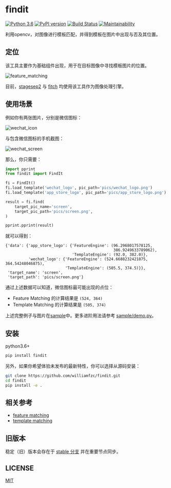 # findit

[![Python 3.6](https://img.shields.io/badge/python-3.6+-blue.svg)](https://www.python.org/downloads/release/python-360/)
[![PyPI version](https://badge.fury.io/py/findit.svg)](https://badge.fury.io/py/findit)
[![Build Status](https://travis-ci.org/williamfzc/findit.svg?branch=master)](https://travis-ci.org/williamfzc/findit)
[![Maintainability](https://api.codeclimate.com/v1/badges/d824d06146383ef721c8/maintainability)](https://codeclimate.com/github/williamfzc/findit/maintainability)

利用opencv，对图像进行模板匹配，并得到模板在图片中出现与否及其位置。

## 定位

该工具主要作为基础组件出现，用于在目标图像中寻找模板图片的位置。

![feature_matching](sample/pics/feature_matching_sample.png)

目前，[stagesep2](https://github.com/williamfzc/stagesep2) 与 [fitch](https://github.com/williamfzc/fitch) 均使用该工具作为图像处理引擎。

## 使用场景

例如你有两张图片，分别是微信图标：

![wechat_icon](sample/pics/wechat_logo.png)

与包含微信图标的手机截图：

![wechat_screen](sample/pics/screen.png)

那么，你只需要：

```python
import pprint
from findit import FindIt

fi = FindIt()
fi.load_template('wechat_logo', pic_path='pics/wechat_logo.png')
fi.load_template('app_store_logo', pic_path='pics/app_store_logo.png')

result = fi.find(
    target_pic_name='screen',
    target_pic_path='pics/screen.png',
)

pprint.pprint(result)
```

就可以得到：

```text
{'data': {'app_store_logo': {'FeatureEngine': (96.2968017578125,
                                               386.9249633789062),
                             'TemplateEngine': (92.0, 382.0)},
          'wechat_logo': {'FeatureEngine': (524.6688232421875, 364.54248046875),
                          'TemplateEngine': (505.5, 374.5)}},
 'target_name': 'screen',
 'target_path': 'pics/screen.png'}
```

通过上述数据可以知道，微信图标最可能出现的点位：

- Feature Matching 的计算结果是 `(524, 364)`
- Template Matching 的计算结果是 `(505, 374)`

上述完整例子与图片在[sample](sample)中。更多进阶用法请参考 [sample/demo.py](sample/demo.py)。

## 安装

python3.6+

```bash
pip install findit
```

另外，如果你希望体验未发布的最新特性，你可以选择从源码安装：

```bash
git clone https://github.com/williamfzc/findit.git
cd findit
pip install -e .
```

## 相关参考

- [feature matching](sample/how_feature_matching_works.py)
- [template matching](https://opencv-python-tutroals.readthedocs.io/en/latest/py_tutorials/py_imgproc/py_template_matching/py_template_matching.html)

## 旧版本

稳定（旧）版本会存在于 [stable 分支](https://github.com/williamfzc/findit/tree/stable) 并在重要节点同步。

## LICENSE

[MIT](LICENSE)
